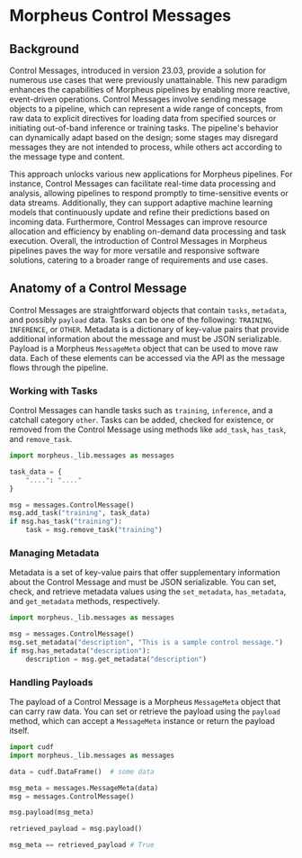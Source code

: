 <!--
SPDX-FileCopyrightText: Copyright (c) 2022-2023, NVIDIA CORPORATION & AFFILIATES. All rights reserved.
SPDX-License-Identifier: Apache-2.0

Licensed under the Apache License, Version 2.0 (the "License");
you may not use this file except in compliance with the License.
You may obtain a copy of the License at

http://www.apache.org/licenses/LICENSE-2.0

Unless required by applicable law or agreed to in writing, software
distributed under the License is distributed on an "AS IS" BASIS,
WITHOUT WARRANTIES OR CONDITIONS OF ANY KIND, either express or implied.
See the License for the specific language governing permissions and
limitations under the Licensesages.cpp
-->

# Morpheus Control Messages

## Background

Control Messages, introduced in version 23.03, provide a solution for numerous use cases that were previously
unattainable. This new paradigm enhances the capabilities of Morpheus pipelines by enabling more reactive, event-driven
operations. Control Messages involve sending message objects to a pipeline, which can represent a wide range of
concepts, from raw data to explicit directives for loading data from specified sources or initiating out-of-band
inference or training tasks. The pipeline's behavior can dynamically adapt based on the design; some stages may
disregard messages they are not intended to process, while others act according to the message type and content.

This approach unlocks various new applications for Morpheus pipelines. For instance, Control Messages can
facilitate real-time data processing and analysis, allowing pipelines to respond promptly to time-sensitive events or
data streams. Additionally, they can support adaptive machine learning models that continuously update and refine their
predictions based on incoming data. Furthermore, Control Messages can improve resource allocation and efficiency by
enabling on-demand data processing and task execution. Overall, the introduction of Control Messages in Morpheus
pipelines paves the way for more versatile and responsive software solutions, catering to a broader range of
requirements and use cases.

## Anatomy of a Control Message

Control Messages are straightforward objects that contain `tasks`, `metadata`, and possibly `payload` data. Tasks can be
one of the following: `TRAINING`, `INFERENCE`, or `OTHER`. Metadata is a dictionary of key-value pairs that provide
additional information about the message and must be JSON serializable. Payload is a Morpheus `MessageMeta` object that
can be used to move raw data. Each of these elements can be accessed via the API as the message flows through the
pipeline.

### Working with Tasks

Control Messages can handle tasks such as `training`, `inference`, and a catchall category `other`. Tasks can be added,
checked for existence, or removed from the Control Message using methods like `add_task`, `has_task`, and `remove_task`.

```python
import morpheus._lib.messages as messages

task_data = {
    "....": "...."
}

msg = messages.ControlMessage()
msg.add_task("training", task_data)
if msg.has_task("training"):
    task = msg.remove_task("training")
```

### Managing Metadata

Metadata is a set of key-value pairs that offer supplementary information about the Control Message and must be JSON
serializable. You can set, check, and retrieve metadata values using the `set_metadata`, `has_metadata`,
and `get_metadata` methods, respectively.

```python
import morpheus._lib.messages as messages

msg = messages.ControlMessage()
msg.set_metadata("description", "This is a sample control message.")
if msg.has_metadata("description"):
    description = msg.get_metadata("description")
```

### Handling Payloads

The payload of a Control Message is a Morpheus `MessageMeta` object that can carry raw data. You can set or retrieve the
payload using the `payload` method, which can accept a `MessageMeta` instance or return the payload
itself.

```python
import cudf
import morpheus._lib.messages as messages

data = cudf.DataFrame()  # some data

msg_meta = messages.MessageMeta(data)
msg = messages.ControlMessage()

msg.payload(msg_meta)

retrieved_payload = msg.payload()

msg_meta == retrieved_payload # True
```
